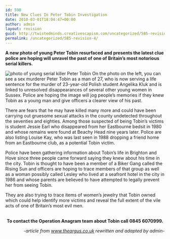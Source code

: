 ```yaml
---
id: 590
title: New Clues In Peter Tobin Investigation
date: 2010-03-01T18:04:47+00:00
author: admin
layout: revision
guid: http://twistedminds.creativescapism.com/uncategorized/585-revision-4/
permalink: /uncategorized/585-revision-4/
---
```

<p class="dropcap-first">
  <strong>A new photo of young Peter Tobin resurfaced and presents the latest clue police are hoping will unravel the past of one of Britain&#8217;s most notorious serial killers.</strong>
</p>

<img class="left" title="young Peter Tobin" src="img/post/YoungPeterTobin.jpg" alt="photo of young serial killer Peter Tobin" /> On the photo on the left, you can see a sex murderer Peter Tobin as a man of 27, who is now serving a life sentence for the murder of 23-year-old Polish student Angelika Kluk and is linked to unresolved disappearances of several other young women in Sussex. Police are hoping the image will jog people&#8217;s memories if they knew Tobin as a young man and give officers a clearer view of his past.

There are fears that he may have killed many more and could have been carrying out gruesome sexual attacks in the county undetected throughout the seventies and eighties. Among those suspected of being Tobin&#8217;s victims is student Jessie Earl who disappeared from her Eastbourne bedsit in 1980 and whose remains were found at Beachy Head nine years later. Police are also listing Louise Kay, who was last seen in 1988 dropping a friend home from an Eastbourne club, as a potential Tobin victim.

Police have been gathering information about Tobin&#8217;s life in Brighton and Hove since three people came forward saying they knew about his time in the city. Tobin is thought to have been a member of a Biker Gang called the Rising Sun and officers are hoping to trace members of that group as well as a woman possibly called Lesley who lived at a seafront hotel in the city in 1986 and whose parents are believed to have attempted to legally prevent her from seeing Tobin.

They are also trying to trace items of women&#8217;s jewelry that Tobin owned which could help identify more victims and reveal the full extent of the vile acts of one of Britain&#8217;s most evil men.

<p style="text-align: center;">
  <strong><br /> To contact the Operation Anagram team about Tobin call 0845 6070999. </strong>
</p>

<p style="text-align: right;">
  <em>-article from <a title="theargus" href="http://www.theargus.co.uk">www.theargus.co.uk</a> rewritten and adapted by admin-</em>
</p>